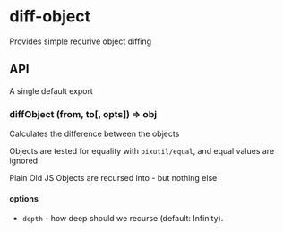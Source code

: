 # diff-object

Provides simple recurive object diffing

## API

A single default export

### diffObject (from, to[, opts]) => obj

Calculates the difference between the objects

Objects are tested for equality with `pixutil/equal`, and equal values
are ignored

Plain Old JS Objects are recursed into - but nothing else

#### options

- `depth` - how deep should we recurse (default: Infinity).
